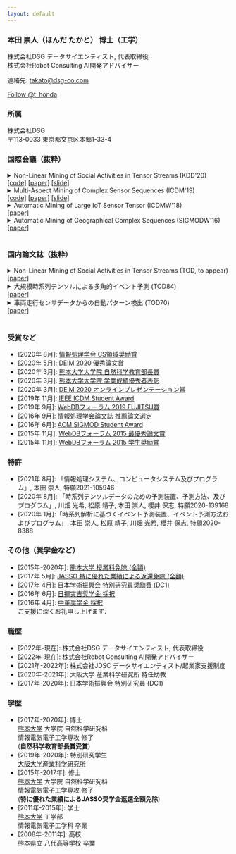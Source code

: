 ```yaml
---
layout: default
---
```


### 本田 崇人（ほんだ たかと） 博士（工学）
株式会社DSG
データサイエンティスト, 代表取締役  
株式会社Robot Consulting
AI開発アドバイザー

<!-- 大阪大学 産業科学研究所 特任助教   -->
連絡先: <takato@dsg-co.com>  
<!-- Twitter -->
<a href="https://twitter.com/t_honda?ref_src=twsrc%5Etfw" class="twitter-follow-button" data-show-count="false">Follow @t_honda</a><script async src="https://platform.twitter.com/widgets.js" charset="utf-8"></script>

### 所属
株式会社DSG  
〒113-0033
東京都文京区本郷1-33-4  

<!-- ### プロジェクト
- [車両走行データ解析](https://www.dm.sanken.osaka-u.ac.jp/industry/project_vehicle/)  
- [スマート工場プロジェクト](https://www.dm.sanken.osaka-u.ac.jp/industry/project_smart/)   -->

### 国際会議（抜粋）
<details>
<summary>
Non-Linear Mining of Social Activities in Tensor Streams (KDD'20)<br>
<a href="">[code]</a>
<a href="https://takatohonda.github.io/paper/paper-kdd20.pdf">[paper]</a>
<a href="">[slide]</a>
</summary>
Koki Kawabata, Yasuko Matsubara, Takato Honda, Yasushi Sakurai: <u>``Non-Linear Mining of Social Activities in Tensor Streams”</u>, In Proceedings of The 26th ACM SIGKDD Conference on Knowledge Discovery and Data Mining (KDD’20).
</details>

<details>
<summary>
Multi-Aspect Mining of Complex Sensor Sequences (ICDM'19)<br>
<a href="https://github.com/TakatoHonda/CubeMarker">[code]</a>
<a href="https://takatohonda.github.io/paper/paper-icdm19.pdf">[paper]</a>
<a href="https://takatohonda.github.io/slide/slide-icdm19.pdf">[slide]</a>
</summary>
Takato Honda, Yasuko Matsubara, Ryo Neyama, Mutsumi Abe, Yasushi Sakurai: <u>``Multi-Aspect Mining of Complex Sensor Sequences”</u>, IEEE International Conference on Data Mining (ICDM), pp. 299-308, Beijing, China, November 8-11, 2019 (Regular paper) (Acceptance ratio 9.08%).
</details>

<details>
<summary>
Automatic Mining of Large IoT Sensor Tensor (ICDMW'18)<br>
<a href="https://ieeexplore.ieee.org/document/8637498">[paper]</a>
</summary>
Takato Honda, Yasuko Matsubara, Yasushi Sakurai: <u>``Automatic Mining of Large IoT Sensor Tensor"</u>, IEEE International Conference on Data Mining (ICDM) Ph.D. Forum, Singapore, November 17-20, 2018.
</details>

<details>
<summary>
Automatic Mining of Geographical Complex Sequences (SIGMODW'16)<br>
<a href="https://dl.acm.org/citation.cfm?doid=2926693.2929903">[paper]</a>
</summary>
Takato Honda: <u>``TrailMarker: Automatic Mining of Geographical Complex Sequences"</u>, ACM SIGMOD International Conference on Management of Data (SIGMOD), Ph.D. Symposium, San Francisco, USA, June 2016. 
</details>
<br>

### 国内論文誌（抜粋）
<details>
<summary>
Non-Linear Mining of Social Activities in Tensor Streams (TOD, to appear)<br>
<a href="https://ipsj.ixsq.nii.ac.jp/ej/index.php?active_action=repository_view_main_item_detail&page_id=13&block_id=8&item_id=202955&item_no=1">[paper]</a>
</summary>
Koki Kawabata, Yasuko Matsubara, Takato Honda and Yasushi Sakurai: “Non-Linear Mining of Social Activities in Tensor Streams”, 情報処理学会論文誌:データベース, to appear.
</details>

<details>
<summary>
大規模時系列テンソルによる多角的イベント予測 (TOD84)<br>
<a href="https://ipsj.ixsq.nii.ac.jp/ej/index.php?active_action=repository_view_main_item_detail&page_id=13&block_id=8&item_id=202955&item_no=1">[paper]</a>
</summary>
本田 崇人, 松原 靖子, 川畑 光希, 櫻井 保志: “大規模時系列テンソルによる多角的イベント予測”, 情報処理学会論文誌:データベース, Vol. 13, No. 1, pp. 8-19, 2020年1月.
</details>

<details>
<summary>
車両走行センサデータからの自動パターン検出 (TOD70)<br>
<a href="https://ipsj.ixsq.nii.ac.jp/ej/?action=pages_view_main&active_action=repository_view_main_item_detail&item_id=174796&item_no=1&page_id=13&block_id=8">[paper]</a>
</summary>
本田 崇人, 松原 靖子, 根山 亮, 櫻井 保志: “車両走行センサデータからの自動パターン検出”, 情報処理学会論文誌:データベース, Vol. 9, No. 3, pp. 1-13, 2016年9月.
</details><br>

### 受賞など
- \[2020年 8月\]: [情報処理学会 CS領域奨励賞](https://www.ipsj.or.jp/award/cs-award-2020.html)
- \[2020年 5月\]: [DEIM 2020 優秀論文賞](https://db-event.jpn.org/deim2020/post/awards.html)  
- \[2020年 3月\]: [熊本大学大学院 自然科学教育部長賞](https://takatohonda.github.io/jp)  
 - \[2020年 3月\]: [熊本大学大学院 学業成績優秀者表彰](https://takatohonda.github.io/jp)  
- \[2020年 3月\]: [DEIM 2020 オンラインプレゼンテーション賞](https://db-event.jpn.org/deim2020/post/awards.html)  
- \[2019年 11月\]: [IEEE ICDM Student Award](https://takatohonda.github.io/jp)  
- \[2019年 9月\]: [WebDBフォーラム 2019 FUJITSU賞](https://db-event.jpn.org/webdbf2019/award.html)  
- \[2016年 9月\]: [情報処理学会論文誌 推薦論文選定](https://ipsj.ixsq.nii.ac.jp/ej/?action=pages_view_main&active_action=repository_view_main_item_detail&item_id=174796&item_no=1&page_id=13&block_id=8)  
- \[2016年 6月\]: [ACM SIGMOD Student Award](https://takatohonda.github.io/jp)  
- \[2015年 11月\]: [WebDBフォーラム 2015 最優秀論文賞](https://www.ipsj.or.jp/award/webdb-award2.html)  
- \[2015年 11月\]: [WebDBフォーラム 2015 学生奨励賞](https://db-event.jpn.org/webdbf2015/award.php)  

### 特許
<!-- - \[2022年 4月\]: 「情報処理システム、コンピュータシステム及びプログラム」, 本田 崇人, 特願2021-105946   -->
- \[2021年 8月\]: 「情報処理システム、コンピュータシステム及びプログラム」, 本田 崇人, 特願2021-105946  
- \[2020年 8月\]: 「時系列テンソルデータのための予測装置、予測方法、及びプログラム」,
川畑 光希, 松原 靖子, 本田 崇人, 櫻井 保志,
特願2020-139168  
- \[2020年 1月\]:「時系列解析に基づくイベント予測装置、イベント予測方法およびプログラム」,
本田 崇人, 松原 靖子, 川畑 光希, 櫻井 保志,
特願2020-8388  

### その他（奨学金など）
- \[2015年-2020年\]: [熊本大学 授業料免除 (全額)](https://takatohonda.github.io/jp)  
- \[2017年 5月\]: [JASSO 特に優れた業績による返還免除 (全額)](https://www.jasso.go.jp/shogakukin/taiyochu/gyosekimenjyo/index.html)  
- \[2017年 4月\]: [日本学術振興会 特別研究員奨励費 (DC1)](https://www.jsps.go.jp/j-pd/pd_gaiyo.html)  
- \[2016年 6月\]: [日揮実吉奨学金 採択](http://www.jgcs.or.jp)  
- \[2016年 4月\]: [中董奨学金 採択](https://www.nakashima-foundation.org/scholarship/)  
ご支援に深くお礼申し上げます．  

### 職歴
- \[2022年-現在\]: 株式会社DSG データサイエンティスト, 代表取締役
- \[2022年-現在\]: 株式会社Robot Consulting AI開発アドバイザー
- \[2021年-2022年\]: 株式会社JDSC データサイエンティスト/起業家支援制度
- \[2020年-2021年\]: 大阪大学 産業科学研究所 特任助教
- \[2017年-2020年\]: 日本学術振興会 特別研究員 (DC1)

### 学歴
- \[2017年-2020年\]: 博士  
    [熊本大学](https://www.kumamoto-u.ac.jp/) 大学院 自然科学研究科  
    情報電気電子工学専攻 修了  
    (**自然科学教育部長賞受賞**)
- \[2019年-2020年\]: 特別研究学生  
    [大阪大学産業科学研究所](https://www.sanken.osaka-u.ac.jp)  
- \[2015年-2017年\]: 修士  
    [熊本大学](https://www.kumamoto-u.ac.jp/) 大学院 自然科学研究科  
    情報電気電子工学専攻 修了  
    (**特に優れた業績によるJASSO奨学金返還全額免除**)
- \[2011年-2015年\]: 学士  
    [熊本大学](https://www.kumamoto-u.ac.jp/) 工学部  
    情報電気電子工学科 卒業  
- \[2008年-2011年\]: 高校  
    熊本県立 八代高等学校 卒業  
